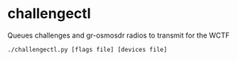 # challengectl
Queues challenges and gr-osmosdr radios to transmit for the WCTF

`./challengectl.py [flags file] [devices file]`

